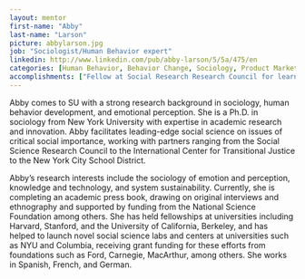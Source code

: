 ```yaml
---
layout: mentor
first-name: "Abby"
last-name: "Larson"
picture: abbylarson.jpg
job: "Sociologist/Human Behavior expert"
linkedin: http://www.linkedin.com/pub/abby-larson/5/5a/475/en
categories: [Human Behavior, Behavior Change, Sociology, Product Market Fit, Customer Acquisition]
accomplishments: ["Fellow at Social Research Research Council for learning evaluation","Fellow at Stanford for online student engagement","Expert in human behavior and communication"]
---
```

Abby comes to SU with a strong research background in sociology, human behavior development, and emotional perception. She is a Ph.D. in sociology from New York University with expertise in academic research and innovation. Abby facilitates leading-edge social science on issues of critical social importance, working with partners ranging from the Social Science Research Council to the International Center for Transitional Justice to the New York City School District.

Abby’s research interests include the sociology of emotion and perception, knowledge and technology, and system sustainability. Currently, she is completing an academic press book, drawing on original interviews and ethnography and supported by funding from the National Science Foundation among others. She has held fellowships at universities including Harvard, Stanford, and the University of California, Berkeley, and has helped to launch novel social science labs and centers at universities such as NYU and Columbia, receiving grant funding for these efforts from foundations such as Ford, Carnegie, MacArthur, among others. She works in Spanish, French, and German.
